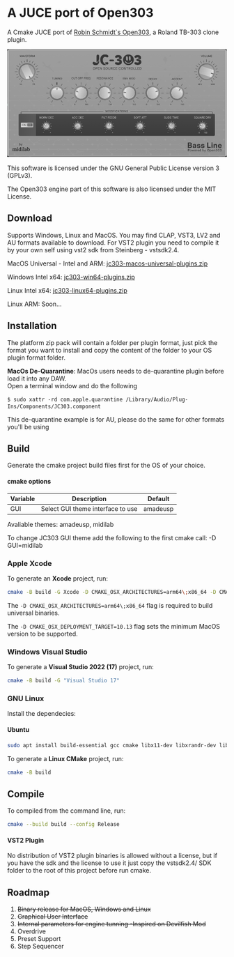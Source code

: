 # A JUCE port of Open303

A Cmake JUCE port of [Robin Schmidt`s Open303](https://github.com/RobinSchmidt/Open303), a Roland TB-303 clone plugin.

![JC-303 Screenshot](https://raw.githubusercontent.com/midilab/jc303/main/img/jc303.png)

This software is licensed under the GNU General Public License version 3 (GPLv3).

The Open303 engine part of this software is also licensed under the MIT License.

## Download

Supports Windows, Linux and MacOS. You may find CLAP, VST3, LV2 and AU formats available to download. For VST2 plugin you need to compile it by your own self using vst2 sdk from Steinberg - vstsdk2.4.

MacOS Universal - Intel and ARM: [jc303-macos-universal-plugins.zip](https://github.com/midilab/jc303/releases/download/v0.11.0/jc303-0.11.0-macos-universal-plugins.zip)

Windows Intel x64: [jc303-win64-plugins.zip](https://github.com/midilab/jc303/releases/download/v0.11.0/jc303-0.11.0-windows_x64-plugins.zip)

Linux Intel x64: [jc303-linux64-plugins.zip](https://github.com/midilab/jc303/releases/download/v0.11.0/jc303-0.11.0-linux_x64-plugins.zip)  

Linux ARM: Soon...  

## Installation

The platform zip pack will contain a folder per plugin format, just pick the format you want to install and copy the content of the folder to your OS plugin format folder.

**MacOs De-Quarantine**: MacOs users needs to de-quarantine plugin before load it into any DAW.  
Open a terminal window and do the following
```shell
$ sudo xattr -rd com.apple.quarantine /Library/Audio/Plug-Ins/Components/JC303.component
```
This de-quarantine example is for AU, please do the same for other formats you'll be using

## Build

Generate the cmake project build files first for the OS of your choice.  

#### cmake options

| Variable | Description | Default |
|--|--|--|
| GUI | Select GUI theme interface to use | amadeusp |
  
Avaliable themes: amadeusp, midilab  
  
To change JC303 GUI theme add the following to the first cmake call: -D GUI=midilab  
  
### Apple Xcode

To generate an **Xcode** project, run:

```sh
cmake -B build -G Xcode -D CMAKE_OSX_ARCHITECTURES=arm64\;x86_64 -D CMAKE_OSX_DEPLOYMENT_TARGET=10.13
```

The `-D CMAKE_OSX_ARCHITECTURES=arm64\;x86_64` flag is required to build universal binaries.

The `-D CMAKE_OSX_DEPLOYMENT_TARGET=10.13` flag sets the minimum MacOS version to be supported.

### Windows Visual Studio

To generate a **Visual Studio 2022 (17)** project, run:

```sh
cmake -B build -G "Visual Studio 17"
```

### GNU Linux

Install the dependecies:

#### Ubuntu

```sh
sudo apt install build-essential gcc cmake libx11-dev libxrandr-dev libxinerama-dev libxcursor-dev libfreetype6-dev libasound2-dev
```

To generate a **Linux CMake** project, run:

```sh
cmake -B build
```

## Compile

To compiled from the command line, run:

```sh
cmake --build build --config Release
```

#### VST2 Plugin

No distribution of VST2 plugin binaries is allowed without a license, but if you have the sdk and the license to use it just copy the vstsdk2.4/ SDK folder to the root of this project before run cmake.

## Roadmap

1. ~~Binary release for MacOS, Windows and Linux~~
2. ~~Graphical User Interface~~
3. ~~Internal parameters for engine tunning -Inspired on Devilfish Mod~~
4. Overdrive
5. Preset Support
6. Step Sequencer
